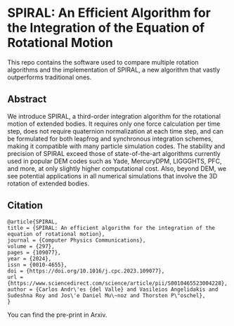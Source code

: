 # SPIRAL: An Efficient Algorithm for the Integration of the Equation of Rotational Motion

This repo contains the software used to compare multiple rotation algorithms and the implementation of SPIRAL, a new algorithm that vastly outperforms traditional ones.

## Abstract

We introduce SPIRAL, a third-order integration algorithm for the rotational motion of extended bodies. It requires only one force calculation per time step, does not require quaternion normalization at each time step, and can be formulated for both leapfrog and synchronous integration schemes, making it compatible with many particle simulation codes. The stability and precision of SPIRAL exceed those of state-of-the-art algorithms currently used in popular DEM codes such as Yade, MercuryDPM, LIGGGHTS, PFC, and more, at only slightly higher computational cost. Also, beyond DEM, we see potential applications in all numerical simulations that involve the 3D rotation of extended bodies.

## Citation

```
@article{SPIRAL,
title = {SPIRAL: An efficient algorithm for the integration of the equation of rotational motion},
journal = {Computer Physics Communications},
volume = {297},
pages = {109077},
year = {2024},
issn = {0010-4655},
doi = {https://doi.org/10.1016/j.cpc.2023.109077},
url = {https://www.sciencedirect.com/science/article/pii/S0010465523004228},
author = {Carlos Andr\'es {del Valle} and Vasileios Angelidakis and Sudeshna Roy and Jos\'e Daniel Mu\~noz and Thorsten P\"oschel},
}
```

You can find the pre-print in Arxiv. 
